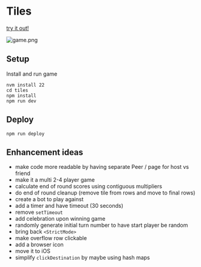 # Tiles

[try it out!](https://redslug.github.io/tiles/)

![game.png](game.png)

## Setup

Install and run game

```
nvm install 22
cd tiles
npm install
npm run dev
```

## Deploy

```
npm run deploy
```

## Enhancement ideas

- make code more readable by having separate Peer / page for host vs friend
- make it a multi 2-4 player game
- calculate end of round scores using contiguous multipliers
- do end of round cleanup (remove tile from rows and move to final rows)
- create a bot to play against
- add a timer and have timeout (30 seconds)
- remove `setTimeout`
- add celebration upon winning game
- randomly generate initial turn number to have start player be random
- bring back `<StrictMode>`
- make overflow row clickable
- add a browser icon
- move it to iOS
- simplify `clickDestination` by maybe using hash maps
